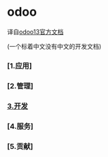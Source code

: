 # odoo

译自[odoo13官方文档](https://www.odoo.com/documentation/13.0/)

(一个标着中文没有中文的开发文档)

### [1.应用]

### [2.管理]

### [3.开发](https://github.com/bdoffr/odoo/tree/main/Developer)

### [4.服务]

### [5.贡献]
